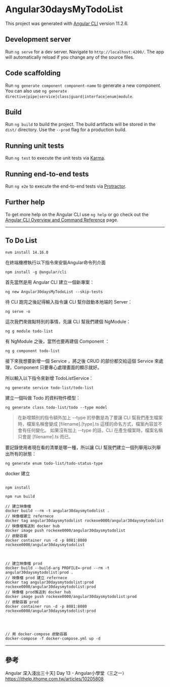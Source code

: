 # Angular30daysMyTodoList

This project was generated with [Angular CLI](https://github.com/angular/angular-cli) version 11.2.6.

## Development server

Run `ng serve` for a dev server. Navigate to `http://localhost:4200/`. The app will automatically reload if you change any of the source files.

## Code scaffolding

Run `ng generate component component-name` to generate a new component. You can also use `ng generate directive|pipe|service|class|guard|interface|enum|module`.

## Build

Run `ng build` to build the project. The build artifacts will be stored in the `dist/` directory. Use the `--prod` flag for a production build.

## Running unit tests

Run `ng test` to execute the unit tests via [Karma](https://karma-runner.github.io).

## Running end-to-end tests

Run `ng e2e` to execute the end-to-end tests via [Protractor](http://www.protractortest.org/).

## Further help

To get more help on the Angular CLI use `ng help` or go check out the [Angular CLI Overview and Command Reference](https://angular.io/cli) page.

-------------------------------------------------------------

## To Do List

```shell
nvm install 14.16.0
```

在終端機裡執行以下指令來安裝Angular命令列介面

```shell
npm install -g @angular/cli
```

首先當然是用 Angular CLI 建立一個新專案：

```shell
ng new Angular30daysMyTodoList --skip-tests
```

待 CLI 跑完之後記得輸入指令讓 CLI 幫你啟動本地端的 Server：

```shell
ng serve -o
```

這次我們來做點特別的事情，先讓 CLI 幫我們建個 NgModule：

```shell
ng g module todo-list
```

有 NgModule 之後，當然也要再建個 Component ：

```shell
ng g component todo-list
```

接下來我想要新增一個 Service ，將之後 CRUD 的部份都交給這個 Service 來處理，Component 只要專心處理畫面的顯示就好。

所以輸入以下指令來新增 TodoListService：

```shell
ng generate service todo-list/todo-list
```

建立一個叫做 Todo 的資料物件模型：

```shell
ng generate class todo-list/todo --type model
```

> 在新增類別的指令額外加上 --type 的參數是為了要讓 CLI 幫我們產生檔案時，檔案名稱會變成 [filename].[type].ts 這樣的命名方式，檔案內容並不會有任何變化。
如果沒有加上 --type 的話，CLI 在產生檔案時，檔案名稱只會是 [filename].ts 而已。

要記錄使用者現在看的清單是哪一種，所以讓 CLI 幫我們建立一個列舉用以列舉出所有的狀態：

```shell
ng generate enum todo-list/todo-status-type
```

docker 建立

```shell

npm install

npm run build

// 建立映像檔
docker build --rm -t angular30daysmytodolist .
// 映像檔建立 refernece
docker tag angular30daysmytodolist rockexe0000/angular30daysmytodolist
// 映像檔推送到 docker hub
docker image push rockexe0000/angular30daysmytodolist
// 啟動容器
docker container run -d -p 8081:8080 rockexe0000/angular30daysmytodolist



// 建立映像檔 prod
docker build --build-arg PROFILE=-prod --rm -t angular30daysmytodolist:prod .
// 映像檔 prod 建立 refernece
docker tag angular30daysmytodolist:prod rockexe0000/angular30daysmytodolist:prod
// 映像檔 prod推送到 docker hub
docker image push rockexe0000/angular30daysmytodolist:prod
// 啟動容器 prod
docker container run -d -p 8081:8080 rockexe0000/angular30daysmytodolist:prod




// 用 docker-compose 啟動容器
docker-compose -f docker-compose.yml up -d

```

-------------------------------------------------------------

## 參考

Angular 深入淺出三十天] Day 13 - Angular小學堂（三之一）
<https://ithelp.ithome.com.tw/articles/10205808>
